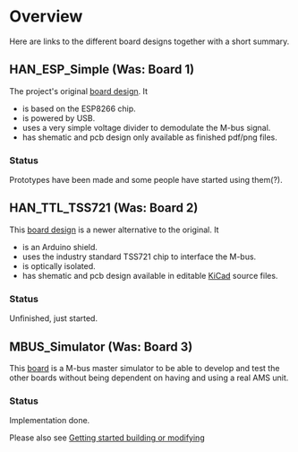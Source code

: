 
# Overview

Here are links to the different board designs together with a short summary.



## HAN_ESP_Simple (Was: Board 1)

The project's original [board design](HAN_ESP_Simple). It

* is based on the ESP8266 chip.
* is powered by USB.
* uses a very simple voltage divider to demodulate the M-bus signal.
* has shematic and pcb design only available as finished pdf/png files.

### Status

Prototypes have been made and some people have started using them(?).

## HAN_TTL_TSS721 (Was: Board 2)

This [board design](HAN_TTL_TSS721) is a newer alternative to the original. It

* is an Arduino shield.
* uses the industry standard TSS721 chip to interface the M-bus.
* is optically isolated.
* has shematic and pcb design available in editable [KiCad](http://www.kicad-pcb.org/) source files.

### Status

Unfinished, just started.

## MBUS_Simulator (Was: Board 3)

This [board](MBUS_Simulator) is a M-bus master simulator to be able to develop and
test the other boards without being dependent on having and using a real
AMS unit.

### Status

Implementation done.


Please also see [Getting started building or modifying](GETTING_STARTED.md)

